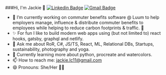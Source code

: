 ###Hi, I'm Jackie 🙂
[![Linkedin Badge](http://img.shields.io/badge/-jackiecalapristi-blue?style=flat-square&logo=Linkedin&logoColor=white)](https://www.linkedin.com/in/jackiecalapristi/)
[![Gmail Badge](https://img.shields.io/badge/-jackie.lc11@gmail.com-c14438?style=flat-square&logo=Gmail&logoColor=white&link=mailto:jackie.lc11@gmail.com)](mailto:jackie.lc11@gmail.com)

- 🚌 I’m currently working on commuter benefits software @ Luum to help employers manage, influence & distribute commuter benefits to employees while helping to reduce carbon footprints & traffic. 🌿
- ✨ For fun I like to build modern web apps using (but not limited to) react hooks, gatsby, graphql and netlify.
- 💬 Ask me about RoR, C#, JS/TS, React, ML, Relational DBs, Startups, sustainability, photography and yoga.
- 🌱 Currently learning more about python, procreate and watercolors.
- 📫 How to reach me: jackie.lc11@gmail.com
- 😄 Pronouns: She/Her 👩‍💻 